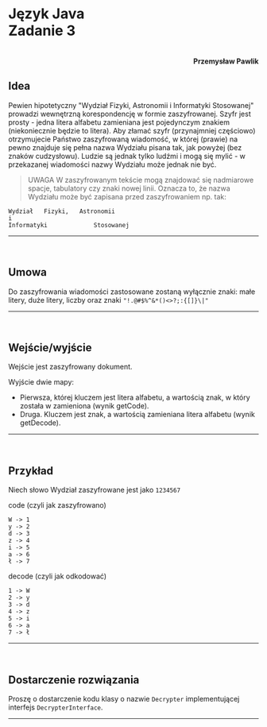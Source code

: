 # **Język Java** <br/> **Zadanie 3**
<br>
<div style="text-align: right"><b>Przemysław Pawlik</b></div>

## **Idea**
Pewien hipotetyczny "Wydział Fizyki, Astronomii i Informatyki Stosowanej" prowadzi wewnętrzną korespondencję w formie zaszyfrowanej. Szyfr jest prosty - jedna litera alfabetu zamieniana jest pojedynczym znakiem (niekoniecznie będzie to litera). Aby złamać szyfr (przynajmniej częściowo) otrzymujecie Państwo zaszyfrowaną wiadomość, w której (prawie) na pewno znajduje się pełna nazwa Wydziału pisana tak, jak powyżej (bez znaków cudzysłowu). Ludzie są jednak tylko ludźmi i mogą się mylić - w przekazanej wiadomości nazwy Wydziału może jednak nie być.

>UWAGA W zaszyfrowanym tekście mogą znajdować się nadmiarowe spacje, tabulatory czy znaki nowej linii. Oznacza to, że nazwa Wydziału może być zapisana przed zaszyfrowaniem np. tak:

```
Wydział   Fizyki, 	Astronomii 
i
Informatyki 			Stosowanej
```

----------
<br>

## **Umowa**
Do zaszyfrowania wiadomości zastosowane zostaną wyłącznie znaki: małe litery, duże litery, liczby oraz znaki `"!.@#$%^&*()<>?;:{[]}\|"`

----------
<br>

## **Wejście/wyjście**
Wejście jest zaszyfrowany dokument.

Wyjście dwie mapy:

- Pierwsza, której kluczem jest litera alfabetu, a wartością znak, w który została w zamieniona (wynik getCode).
- Druga. Kluczem jest znak, a wartością zamieniana litera alfabetu (wynik getDecode).

----------
<br>

## **Przykład**
Niech słowo Wydział zaszyfrowane jest jako `1234567`

code (czyli jak zaszyfrowano)

```
W -> 1
y -> 2
d -> 3
z -> 4
i -> 5
a -> 6
ł -> 7
```

decode (czyli jak odkodować)

```
1 -> W
2 -> y
3 -> d
4 -> z
5 -> i
6 -> a
7 -> ł
```

----------
<br>

## **Dostarczenie rozwiązania**
Proszę o dostarczenie kodu klasy o nazwie `Decrypter` implementującej interfejs `DecrypterInterface`.

----------
<br>
